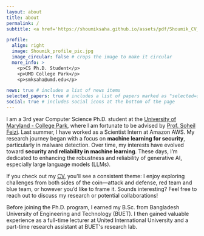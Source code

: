 ```yaml
---
layout: about
title: about
permalink: /
subtitle: <a href='https://shoumiksaha.github.io/assets/pdf/Shoumik_CV_2024_Oct.pdf'>[CV]</a>. <a href='https://scholar.google.com/citations?user=41YhHwkAAAAJ&hl=en'>[Google Scholar]</a>. <a href='https://www.linkedin.com/in/shoumik-saha/'>[LinkedIn]</a>.<br>Live and let live!

profile:
  align: right
  image: Shoumik_profile_pic.jpg
  image_circular: false # crops the image to make it circular
  more_info: >
    <p>CS Ph.D. Student</p>
    <p>UMD College Park</p>
    <p>smksaha@umd.edu</p>

news: true # includes a list of news items
selected_papers: true # includes a list of papers marked as "selected={true}"
social: true # includes social icons at the bottom of the page
---
```


I am a 3rd year Computer Science Ph.D. student at the [University of Maryland - College Park](https://umd.edu/), 
where I am fortunate to be advised by [Prof. Soheil Feizi](https://www.cs.umd.edu/~sfeizi/).
Last summer, I have worked as a Scientist Intern at Amazon AWS.
My research journey began with a focus on **machine learning for security**, 
particularly in malware detection. Over time, my interests have evolved toward 
**security and reliability in machine learning**. 
These days, I’m dedicated to enhancing the robustness and reliability of generative AI, 
especially large language models (LLMs).

If you check out my [CV](../assets/pdf/Shoumik_CV_2024_Oct.pdf), you'll see a consistent theme: 
I enjoy exploring challenges from both sides of the coin—attack and defense, red team and blue team, 
or however you’d like to frame it. Sounds interesting? 
Feel free to reach out to discuss my research or potential collaborations!

Before joining the Ph.D. program, I earned my B.Sc. from Bangladesh University of Engineering and Technology (BUET).
I then gained valuable experience as a full-time lecturer at United International University 
and a part-time research assistant at BUET's research lab.